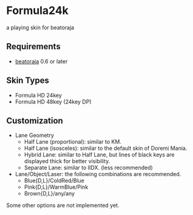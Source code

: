 # Formula24k

a playing skin for beatoraja


## Requirements

* [beatoraja](https://github.com/exch-bms2/beatoraja) 0.6 or later


## Skin Types

* Formula HD 24key
* Formula HD 48key (24key DP)


## Customization

* Lane Geometry
  * Half Lane (proportional): similar to KM.
  * Half Lane (isosceles): similar to the default skin of Doremi Mania.
  * Hybrid Lane: similar to Half Lane, but lines of black keys are displayed thick for better visibility.
  * Separate Lane: similar to IIDX. (less recommended)
* Lane/Object/Laser: the following combinations are recommended.
  * Blue{D,L}/ColdRed/Blue
  * Pink{D,L}/WarmBlue/Pink
  * Brown{D,L}/any/any

Some other options are not implemented yet.

